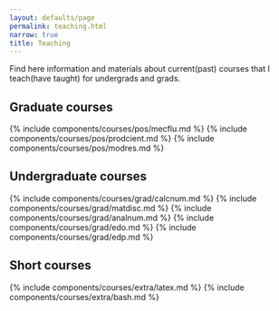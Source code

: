 ```yaml
---
layout: defaults/page
permalink: teaching.html
narrow: true
title: Teaching
---
```


Find here information and materials about current(past) courses that I teach(have taught) for undergrads and grads. 

## Graduate courses

{% include components/courses/pos/mecflu.md %}
{% include components/courses/pos/prodcient.md %}
{% include components/courses/pos/modres.md %}


## Undergraduate courses

{% include components/courses/grad/calcnum.md %}
{% include components/courses/grad/matdisc.md %}
{% include components/courses/grad/analnum.md %}
{% include components/courses/grad/edo.md %}
{% include components/courses/grad/edp.md %}

## Short courses

{% include components/courses/extra/latex.md %}
{% include components/courses/extra/bash.md %}







